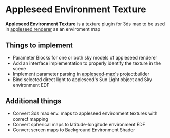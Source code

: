 Appleseed Environment Texture
======
**Appleseed Environment Texture** is a texture plugin for 3ds max to be used in [appleseed renderer](https://github.com/appleseedhq/appleseed-max) as an enviroment map

## Things to implement
* Parameter Blocks for one or both sky models of appleseed renderer
* Add an interface implementation to properly identify the texture in the scene
* Implement parameter parsing in [appleseed-max's](https://github.com/appleseedhq/appleseed-max) projectbuilder
* Bind selected direct light to appleseed's Sun Light object and Sky environment EDF

## Additional things
* Convert 3ds max env. maps to appleseed environment textures with correct mapping
* Convert spherical maps to latitude-longitude environment EDF
* Convert screen maps to Background Environment Shader